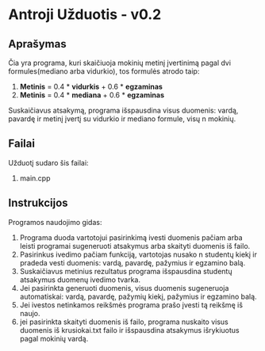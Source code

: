 # **Antroji Užduotis - v0.2**

## **Aprašymas**
Čia yra programa, kuri skaičiuoja mokinių metinį įvertinimą pagal dvi formules(mediano arba vidurkio), tos formulės atrodo taip:

1. **Metinis** = 0.4 * **vidurkis** + 0.6 * **egzaminas** 
2. **Metinis** = 0.4 * **mediana** + 0.6 * **egzaminas**

Suskaičiavus atsakymą, programa išspausdina visus duomenis: vardą, pavardę ir metinį įvertį su vidurkio ir mediano formule, visų n mokinių.

## **Failai**
Užduotį sudaro šis failai:
1. main.cpp

## **Instrukcijos**
Programos naudojimo gidas:

1. Programa duoda vartotojui pasirinkimą ivesti duomenis pačiam arba leisti programai sugeneruoti atsakymus arba skaityti duomenis iš failo.
2. Pasirinkus ivedimo pačiam funkciją, vartotojas nusako n studentų kiekį ir pradeda vesti duomenis: vardą, pavardę, pažymius ir egzamino balą.
3. Suskaičiavus metinius rezultatus programa išspausdina studentų atsakymus duomenų ivedimo tvarka.
4. Jei pasirinkta generuoti duomenis, visus duomenis sugeneruoja automatiskai: vardą, pavardę, pažymių kiekį, pažymius ir egzamino balą.
5. Jei ivestos netinkamos reikšmės programa prašo įvesti tą reikšmę iš naujo.
6. jei pasirinkta skaityti duomenis iš failo, programa nuskaito visus duomenis iš krusiokai.txt failo ir išspausdina atsakymus išrykiuotus pagal mokinių vardą.

